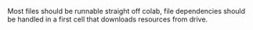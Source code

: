 Most files should be runnable straight off colab, file dependencies should be handled in a first cell that downloads resources from drive.
